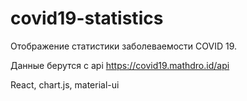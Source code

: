 # covid19-statistics

Отображение статистики заболеваемости COVID 19. 

Данные берутся с api https://covid19.mathdro.id/api

React, chart.js, material-ui
